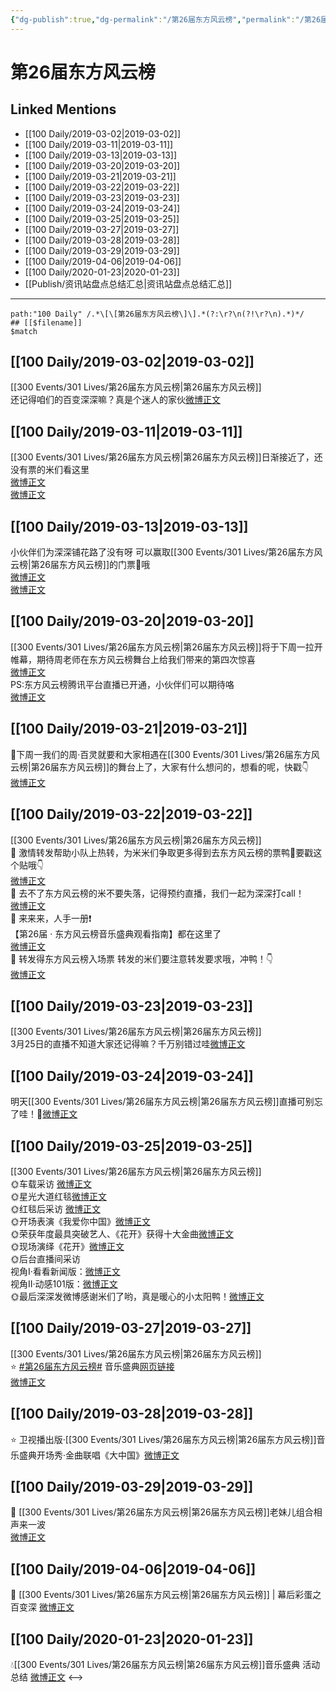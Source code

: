 ```yaml
---
{"dg-publish":true,"dg-permalink":"/第26届东方风云榜","permalink":"/第26届东方风云榜/","created":"2022-12-22T14:49:44.000+08:00","updated":"2023-04-10T16:29:10.428+08:00"}
---
```


# 第26届东方风云榜

## Linked Mentions
- [[100 Daily/2019-03-02\|2019-03-02]]
- [[100 Daily/2019-03-11\|2019-03-11]]
- [[100 Daily/2019-03-13\|2019-03-13]]
- [[100 Daily/2019-03-20\|2019-03-20]]
- [[100 Daily/2019-03-21\|2019-03-21]]
- [[100 Daily/2019-03-22\|2019-03-22]]
- [[100 Daily/2019-03-23\|2019-03-23]]
- [[100 Daily/2019-03-24\|2019-03-24]]
- [[100 Daily/2019-03-25\|2019-03-25]]
- [[100 Daily/2019-03-27\|2019-03-27]]
- [[100 Daily/2019-03-28\|2019-03-28]]
- [[100 Daily/2019-03-29\|2019-03-29]]
- [[100 Daily/2019-04-06\|2019-04-06]]
- [[100 Daily/2020-01-23\|2020-01-23]]
- [[Publish/资讯站盘点总结汇总\|资讯站盘点总结汇总]]


---

```expander
path:"100 Daily" /.*\[\[第26届东方风云榜\]\].*(?:\r?\n(?!\r?\n).*)*/
## [[$filename]]
$match
```
## [[100 Daily/2019-03-02\|2019-03-02]]
[[300 Events/301 Lives/第26届东方风云榜\|第26届东方风云榜]]  
还记得咱们的百变深深嘛？真是个迷人的家伙[微博正文](https://m.weibo.cn/6466290670/4345427044761461)
## [[100 Daily/2019-03-11\|2019-03-11]]
[[300 Events/301 Lives/第26届东方风云榜\|第26届东方风云榜]]日渐接近了，还没有票的米们看这里  
[微博正文](https://m.weibo.cn/6466290670/4348607660458266)  
[微博正文](https://m.weibo.cn/6466290670/4348764157908878)
## [[100 Daily/2019-03-13\|2019-03-13]]
小伙伴们为深深铺花路了没有呀 可以赢取[[300 Events/301 Lives/第26届东方风云榜\|第26届东方风云榜]]的门票🎫哦  
[微博正文](https://m.weibo.cn/6466290670/4349412283040328)  
[微博正文](https://m.weibo.cn/6466290670/4349401705159558)

## [[100 Daily/2019-03-20\|2019-03-20]]
[[300 Events/301 Lives/第26届东方风云榜\|第26届东方风云榜]]将于下周一拉开帷幕，期待周老师在东方风云榜舞台上给我们带来的第四次惊喜  
[微博正文](https://m.weibo.cn/6466290670/4352027528022055)  
PS:东方风云榜腾讯平台直播已开通，小伙伴们可以期待咯  
[微博正文](https://m.weibo.cn/6466290670/4351907130498317)

## [[100 Daily/2019-03-21\|2019-03-21]]
📢下周一我们的周·百灵就要和大家相遇在[[300 Events/301 Lives/第26届东方风云榜\|第26届东方风云榜]]的舞台上了，大家有什么想问的，想看的呢，快戳👇  
[微博正文](https://m.weibo.cn/6466290670/4352403790673301)
## [[100 Daily/2019-03-22\|2019-03-22]]
[[300 Events/301 Lives/第26届东方风云榜\|第26届东方风云榜]]  
🔔 激情转发帮助小队上热转，为米米们争取更多得到去东方风云榜的票鸭💪要戳这个贴哦👇  
[微博正文](https://m.weibo.cn/5516625428/4352593759206258)  
🔔 去不了东方风云榜的米不要失落，记得预约直播，我们一起为深深打call！  
[微博正文](https://m.weibo.cn/6466290670/4352604626748813)  
🔔 来来来，人手一册❗  
【第26届 · 东方风云榜音乐盛典观看指南】都在这里了  
[微博正文](https://m.weibo.cn/6466290670/4352657839901123)  
🔔 转发得东方风云榜入场票 转发的米们要注意转发要求哦，冲鸭！👇  
[微博正文](https://m.weibo.cn/6466290670/4352675405203107)
## [[100 Daily/2019-03-23\|2019-03-23]]
[[300 Events/301 Lives/第26届东方风云榜\|第26届东方风云榜]]  
3月25日的直播不知道大家还记得嘛？千万别错过哇[微博正文](https://m.weibo.cn/6466290670/4353070257700293)

## [[100 Daily/2019-03-24\|2019-03-24]]
明天[[300 Events/301 Lives/第26届东方风云榜\|第26届东方风云榜]]直播可别忘了哇！🐰[微博正文](https://m.weibo.cn/6466290670/4353070257700293)

## [[100 Daily/2019-03-25\|2019-03-25]]
[[300 Events/301 Lives/第26届东方风云榜\|第26届东方风云榜]]  
🌞车载采访 [微博正文](https://m.weibo.cn/6466290670/4353755287364770)  
🌞星光大道红毯[微博正文](https://m.weibo.cn/6466290670/4353756583379618)  
🌞红毯后采访 [微博正文](https://m.weibo.cn/6466290670/4353777265784213)  
🌞开场表演《我爱你中国》[微博正文](https://m.weibo.cn/6466290670/4353818139193301)  
🌞荣获年度最具突破艺人、《花开》获得十大金曲[微博正文](https://m.weibo.cn/6466290670/4353870811541101)  
🌞现场演绎《花开》[微博正文](https://m.weibo.cn/6466290670/4353843448012780)  
🌞后台直播间采访  
视角Ⅰ·看看新闻版：[微博正文](https://m.weibo.cn/6466290670/4353879208521789)  
视角Ⅱ·动感101版：[微博正文](https://m.weibo.cn/6466290670/4353851148288669)  
🌞最后深深发微博感谢米们了哟，真是暖心的小太阳鸭！[微博正文](https://m.weibo.cn/6466290670/4353860614781423)
## [[100 Daily/2019-03-27\|2019-03-27]]
[[300 Events/301 Lives/第26届东方风云榜\|第26届东方风云榜]]  
⭐ [#第26届东方风云榜#](https://s.weibo.com/weibo?q=%23%E7%AC%AC26%E5%B1%8A%E4%B8%9C%E6%96%B9%E9%A3%8E%E4%BA%91%E6%A6%9C%23) 音乐盛典[网页链接](https://t.cn/EJlrVWT)  
[微博正文](https://m.weibo.cn/6466290670/4354570375671549)

## [[100 Daily/2019-03-28\|2019-03-28]]
⭐ 卫视播出版·[[300 Events/301 Lives/第26届东方风云榜\|第26届东方风云榜]]音乐盛典开场秀·金曲联唱《大中国》[微博正文](https://weibo.com/6466290670/Hn3moFMP2)

## [[100 Daily/2019-03-29\|2019-03-29]]
🌟 [[300 Events/301 Lives/第26届东方风云榜\|第26届东方风云榜]]老妹儿组合相声来一波  
[微博正文](https://m.weibo.cn/6466290670/4355235910435106)
## [[100 Daily/2019-04-06\|2019-04-06]]
🎵 [[300 Events/301 Lives/第26届东方风云榜\|第26届东方风云榜]] | 幕后彩蛋之百变深
[微博正文](https://m.weibo.cn/6466290670/4358168505272359)

## [[100 Daily/2020-01-23\|2020-01-23]]
💧[[300 Events/301 Lives/第26届东方风云榜\|第26届东方风云榜]]音乐盛典 活动总结 [微博正文](https://m.weibo.cn/6466290670/4463911157729228)
<-->